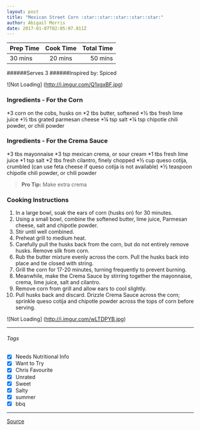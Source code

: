 ```yaml
---
layout: post
title: "Mexican Street Corn :star::star::star::star::star:"
author: Abigail Morris
date: 2017-01-07T02:05:07.811Z
---
```


| Prep Time  | Cook Time    | Total Time  |
| ---------- |:------------:| -----------:|
| 30 mins    | 20 mins      | 50 mins     |


######Serves 3
######Inspired by: Spiced

![Not Loading] (http://i.imgur.com/Q1xgxBF.jpg)

### Ingredients - For the Corn

*3 corn on the cobs, husks on
*2 tbs butter, softened
*½ tbs fresh lime juice
*½ tbs grated parmesan cheese
*¼ tsp salt
*¼ tsp chipotle chili powder, or chili powder

### Ingredients - For the Crema Sauce

*3 tbs mayonnaise
*3 tsp mexican crema, or sour cream
*1 tbs fresh lime juice
*1 tsp salt
*2 tbs fresh cilantro, finely chopped
*½ cup queso cotija, crumbled (can use feta cheese if queso cotija is not available)
*½ teaspoon chipotle chili powder, or chili powder

> **Pro Tip:** Make extra crema

### Cooking Instructions

1. In a large bowl, soak the ears of corn (husks on) for 30 minutes.
2. Using a small bowl, combine the softened butter, lime juice, Parmesan cheese, salt and chipotle powder. 
3. Stir until well combined.
4. Preheat grill to medium heat.
5. Carefully pull the husks back from the corn, but do not entirely remove husks. Remove silk from corn.
6. Rub the butter mixture evenly across the corn. Pull the husks back into place and tie closed with string.
7. Grill the corn for 17-20 minutes, turning frequently to prevent burning.
8. Meanwhile, make the Crema Sauce by stirring together the mayonnaise, crema, lime juice, salt and cilantro.
9. Remove corn from grill and allow ears to cool slightly.
10. Pull husks back and discard. Drizzle Crema Sauce across the corn; sprinkle queso cotija and chipotle powder across the tops of corn before serving.

![Not Loading] (http://i.imgur.com/wLTDPYB.jpg)

---

###### Tags
- [x] Needs Nutritional Info
- [x] Want to Try
- [x] Chris Favourite
- [x] Unrated
- [x] Sweet
- [x] Salty
- [x] summer
- [x] bbq

---

[Source](http://spicedblog.com/grilled-mexican-street-corn.html#_a5y_p=2381532)

